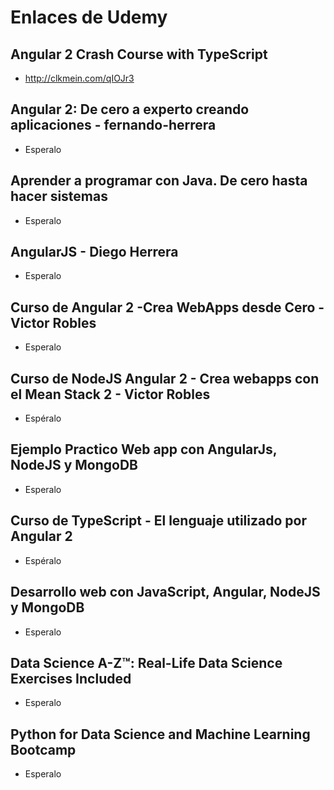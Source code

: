 # Enlaces de Udemy

## Angular 2 Crash Course with TypeScript
- http://clkmein.com/qIOJr3 

## Angular 2: De cero a experto creando aplicaciones - fernando-herrera
- Esperalo

## Aprender a programar con Java. De cero hasta hacer sistemas
- Esperalo

## AngularJS - Diego Herrera
- Esperalo

## Curso de Angular 2 -Crea WebApps desde Cero - Victor Robles
- Esperalo

## Curso de NodeJS  Angular 2 - Crea webapps con el Mean Stack 2 - Victor Robles
- Espéralo

## Ejemplo Practico Web app con AngularJs, NodeJS y MongoDB
- Esperalo

## Curso de TypeScript - El lenguaje utilizado por Angular 2
- Espéralo

## Desarrollo web con JavaScript, Angular, NodeJS y MongoDB
- Esperalo

## Data Science A-Z™: Real-Life Data Science Exercises Included
- Esperalo

## Python for Data Science and Machine Learning Bootcamp
- Esperalo
